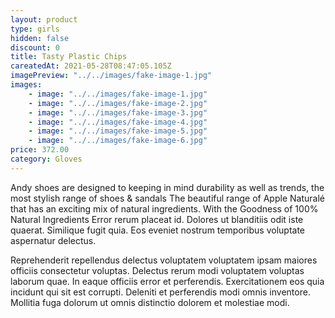 ```yaml
---
layout: product
type: girls
hidden: false
discount: 0
title: Tasty Plastic Chips
careatedAt: 2021-05-28T08:47:05.105Z
imagePreview: "../../images/fake-image-1.jpg"
images:
    - image: "../../images/fake-image-1.jpg"
    - image: "../../images/fake-image-2.jpg"
    - image: "../../images/fake-image-3.jpg"
    - image: "../../images/fake-image-4.jpg"
    - image: "../../images/fake-image-5.jpg"
    - image: "../../images/fake-image-6.jpg"
price: 372.00
category: Gloves
---
```

Andy shoes are designed to keeping in mind durability as well as trends, the most stylish range of shoes & sandals
The beautiful range of Apple Naturalé that has an exciting mix of natural ingredients. With the Goodness of 100% Natural Ingredients
Error rerum placeat id. Dolores ut blanditiis odit iste quaerat. Similique fugit quia. Eos eveniet nostrum temporibus voluptate aspernatur delectus.
 Reprehenderit repellendus delectus voluptatem voluptatem ipsam maiores officiis consectetur voluptas. Delectus rerum modi voluptatem voluptas laborum quae. In eaque officiis error et perferendis. Exercitationem eos quia incidunt qui sit est corrupti. Deleniti et perferendis modi omnis inventore. Mollitia fuga dolorum ut omnis distinctio dolorem et molestiae modi.
